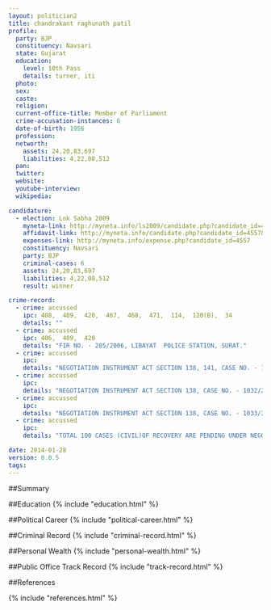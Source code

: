 ```yaml
---
layout: politician2
title: chandrakant raghunath patil
profile: 
  party: BJP
  constituency: Navsari
  state: Gujarat
  education: 
    level: 10th Pass
    details: turner, iti
  photo: 
  sex: 
  caste: 
  religion: 
  current-office-title: Member of Parliament
  crime-accusation-instances: 6
  date-of-birth: 1956
  profession: 
  networth: 
    assets: 24,20,83,697
    liabilities: 4,22,08,512
  pan: 
  twitter: 
  website: 
  youtube-interview: 
  wikipedia: 

candidature: 
  - election: Lok Sabha 2009
    myneta-link: http://myneta.info/ls2009/candidate.php?candidate_id=4557
    affidavit-link: http://myneta.info/candidate.php?candidate_id=4557&scan=original
    expenses-link: http://myneta.info/expense.php?candidate_id=4557
    constituency: Navsari 
    party: BJP
    criminal-cases: 6
    assets: 24,20,83,697
    liabilities: 4,22,08,512
    result: winner 

crime-record: 
  - crime: accussed
    ipc: 408,  409,  420,  467,  468,  471,  114,  120(B),  34
    details: "" 
  - crime: accussed
    ipc: 406,  409,  420
    details: "FIR NO. - 205/2006, LIBAYAT  POLICE STATION, SURAT." 
  - crime: accussed
    ipc: 
    details: "NEGOTIATION INSTRUMENT ACT SECTION 138, 141, CASE NO. - 1618/2002, SURAT COURT" 
  - crime: accussed
    ipc: 
    details: "NEGOTIATION INSTRUMENT ACT SECTION 138, CASE NO. - 1032/2003, CRIMINAL COMPLAINT, AHMEDABAD COURT" 
  - crime: accussed
    ipc: 
    details: "NEGOTIATION INSTRUMENT ACT SECTION 138, CASE NO. - 1033/2003, CRIMINAL COMPLAINT, AHMEDABAD COURT" 
  - crime: accussed
    ipc: 
    details: "TOTAL 100 CASES (CIVIL)OF RECOVERY ARE PENDING UNDER NEGOTIABLE INSTRUMENT ACT AT NAVSARI, SURAT AND AHMEDABAD COURT." 

date: 2014-01-28
version: 0.0.5
tags: 
---
```

##Summary


##Education
{% include "education.html" %}


##Political Career
{% include "political-career.html" %}


##Criminal Record
{% include "criminal-record.html" %}


##Personal Wealth
{% include "personal-wealth.html" %}


##Public Office Track Record
{% include "track-record.html" %}


##References


{% include "references.html" %}